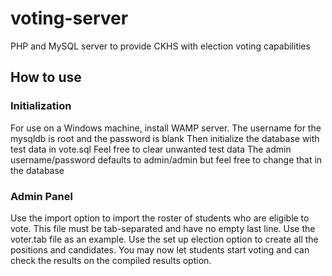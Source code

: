 # voting-server
PHP and MySQL server to provide CKHS with election voting capabilities

## How to use

### Initialization
For use on a Windows machine, install WAMP server.
The username for the mysqldb is root and the password is blank
Then initialize the database with test data in vote.sql
Feel free to clear unwanted test data
The admin username/password defaults to admin/admin but feel free to change that in the database

### Admin Panel
Use the import option to import the roster of students who are eligible to vote. This file must be tab-separated and have no empty last line. Use the voter.tab file as an example.
Use the set up election option to create all the positions and candidates.
You may now let students start voting and can check the results on the compiled results option.
